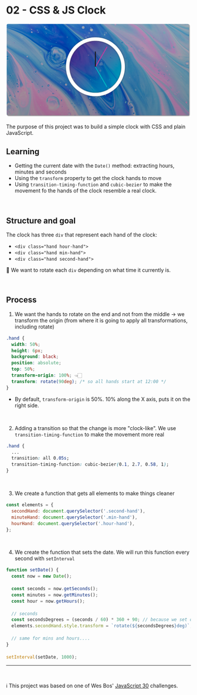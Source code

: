 # 02 - CSS & JS Clock

![cover](cover.png)

The purpose of this project was to build a simple clock with CSS and plain JavaScript. 



## Learning



- Getting the current date with the `Date()` method: extracting hours, minutes and seconds
- Using the `transform` property to get the clock hands to move
- Using `transition-timing-function` and `cubic-bezier` to make the movement fo the hands of the clock resemble a real clock.



<br>



## Structure and goal

The clock has three `div` that represent each hand of the clock:

- `<div class="hand hour-hand">`
- `<div class="hand min-hand">`
- `<div class="hand second-hand">`



🎯 We want to rotate each `div` depending on what time it currently is.


<br /> 

## Process

1. We want the hands to rotate on the end and not from the middle -> we transform the origin (from where it is going to apply all transformations, including rotate)

```css
.hand {
  width: 50%;
  height: 6px;
  background: black;
  position: absolute; 
  top: 50%;
  transform-origin: 100%; 👈🏻
  transform: rotate(90deg); /* so all hands start at 12:00 */
}
```

- By default, `transform-origin` is 50%. 10% along the X axis, puts it on the right side.

<br /> 

2. Adding a transition so that the change is more "clock-like". We use `transition-timing-function` to make the movement more real

```css
.hand {
  ...
  transition: all 0.05s;
  transition-timing-function: cubic-bezier(0.1, 2.7, 0.58, 1);
}
```

<br /> 

3. We create a function that gets all elements to make things cleaner

```js
const elements = {
  secondHand: document.querySelector('.second-hand'),
  minuteHand: document.querySelector('.min-hand'),
  hourHand: document.querySelector('.hour-hand'),
};
```
<br /> 

4. We create the function that sets the date. We will run this function every second with `setInterval`

```js
function setDate() {
  const now = new Date();

  const seconds = now.getSeconds();
  const minutes = now.getMinutes();
  const hour = now.getHours();

  // seconds
  const secondsDegrees = (seconds / 60) * 360 + 90; // because we set original deg to 90deg
  elements.secondHand.style.transform = `rotate(${secondsDegrees}deg)`;

  // same for mins and hours....
}

setInterval(setDate, 1000);
```



---

<br>


ℹ️ This project was based on one of Wes Bos' [JavaScript 30](https://javascript30.com/) challenges.
